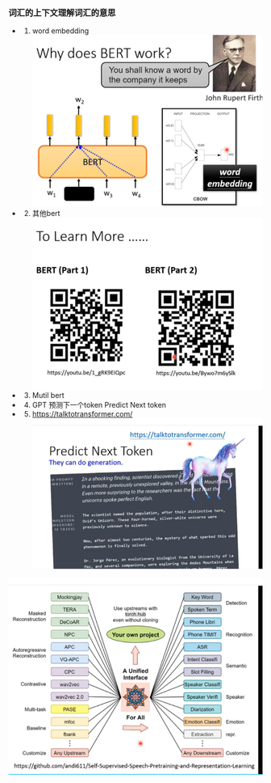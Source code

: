 ### 词汇的上下文理解词汇的意思

* 1. word embedding
![img_174.png](img_174.png)
* 2. 其他bert
 ![img_175.png](img_175.png)
* 3. Mutil bert
* 4. GPT
预测下一个token Predict Next token
* 5. https://talktotransformer.com/
![img_176.png](img_176.png)

![img_177.png](img_177.png)
